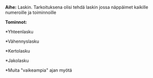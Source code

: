 **Aihe:** Laskin. Tarkoituksena olisi tehdä laskin jossa näppäimet kaikille numeroille ja toiminnoille

**Tominnot:** 

*Yhteenlasku

*Vähennyslasku

*Kertolasku

*Jakolasku

*Muita "vaikeampia" ajan myötä
